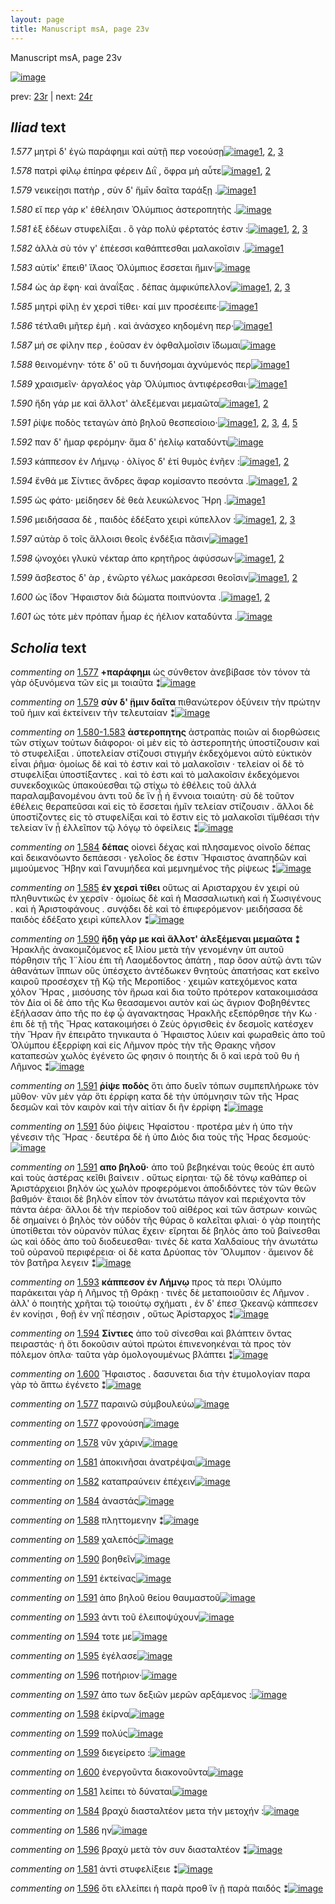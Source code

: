 ```yaml
---
layout: page
title: Manuscript msA, page 23v
---
```


Manuscript msA, page 23v

[![image](http://www.homermultitext.org/iipsrv?OBJ=IIP,1.0&FIF=/project/homer/pyramidal/deepzoom/hmt/vaimg/2017a/VA023VN_0525.tif&WID=100&CVT=JPEG)](http://www.homermultitext.org/ict2/?urn=urn:cite2:hmt:vaimg.2017a:VA023VN_0525)

prev:  [23r](../23r) | next:  [24r](../24r)

## *Iliad* text

*1.577* <a id="1.577"/> μητρὶ δ' ἐγὼ παράφημι καὶ αὐτῇ περ νοεούσῃ[![image](http://www.homermultitext.org/iipsrv?OBJ=IIP,1.0&FIF=/project/homer/pyramidal/deepzoom/hmt/vaimg/2017a/VA023VN_0525.tif&RGN=0.488,0.2126,0.352,0.0308&WID=1000&CVT=JPEG)](http://www.homermultitext.org/ict2/?urn=urn:cite2:hmt:vaimg.2017a:VA023VN_0525@0.488,0.2126,0.352,0.0308)[1](#msA_1.1437), [2](#msAil_1.1458), [3](#msAil_1.1457)

*1.578* <a id="1.578"/> πατρὶ φίλῳ ἐπίηρα φέρειν Διῒ , ὄφρα μὴ αὖτε[![image](http://www.homermultitext.org/iipsrv?OBJ=IIP,1.0&FIF=/project/homer/pyramidal/deepzoom/hmt/vaimg/2017a/VA023VN_0525.tif&RGN=0.489,0.2329,0.352,0.0308&WID=1000&CVT=JPEG)](http://www.homermultitext.org/ict2/?urn=urn:cite2:hmt:vaimg.2017a:VA023VN_0525@0.489,0.2329,0.352,0.0308)[1](#msAim_1.1450), [2](#msAil_1.1459)

*1.579* <a id="1.579"/> νεικείῃσι πατὴρ , σὺν δ' ἥμῑν δαῖτα ταράξῃ .[![image](http://www.homermultitext.org/iipsrv?OBJ=IIP,1.0&FIF=/project/homer/pyramidal/deepzoom/hmt/vaimg/2017a/VA023VN_0525.tif&RGN=0.491,0.2509,0.357,0.0308&WID=1000&CVT=JPEG)](http://www.homermultitext.org/ict2/?urn=urn:cite2:hmt:vaimg.2017a:VA023VN_0525@0.491,0.2509,0.357,0.0308)[1](#msA_1.1438)

*1.580* <a id="1.580"/> εἴ περ γάρ κ' ἐθέλησιν 					 Ὀλύμπιος ἀστεροπητὴς .[![image](http://www.homermultitext.org/iipsrv?OBJ=IIP,1.0&FIF=/project/homer/pyramidal/deepzoom/hmt/vaimg/2017a/VA023VN_0525.tif&RGN=0.493,0.2705,0.363,0.0308&WID=1000&CVT=JPEG)](http://www.homermultitext.org/ict2/?urn=urn:cite2:hmt:vaimg.2017a:VA023VN_0525@0.493,0.2705,0.363,0.0308)

*1.581* <a id="1.581"/> ἐξ ἐδέων στυφελίξαι . ὃ γὰρ πολὺ φέρτατός ἐστιν :[![image](http://www.homermultitext.org/iipsrv?OBJ=IIP,1.0&FIF=/project/homer/pyramidal/deepzoom/hmt/vaimg/2017a/VA023VN_0525.tif&RGN=0.491,0.2908,0.371,0.0308&WID=1000&CVT=JPEG)](http://www.homermultitext.org/ict2/?urn=urn:cite2:hmt:vaimg.2017a:VA023VN_0525@0.491,0.2908,0.371,0.0308)[1](#msAil_1.1460), [2](#msAim_1.1451), [3](#msAint_1.1455)

*1.582* <a id="1.582"/> ἀλλὰ σὺ τόν γ' ἐπέεσσι καθάπτεσθαι μαλακοῖσιν .[![image](http://www.homermultitext.org/iipsrv?OBJ=IIP,1.0&FIF=/project/homer/pyramidal/deepzoom/hmt/vaimg/2017a/VA023VN_0525.tif&RGN=0.49,0.3088,0.371,0.0308&WID=1000&CVT=JPEG)](http://www.homermultitext.org/ict2/?urn=urn:cite2:hmt:vaimg.2017a:VA023VN_0525@0.49,0.3088,0.371,0.0308)[1](#msAil_1.1461)

*1.583* <a id="1.583"/> αὐτίκ' ἔπειθ' ἵ̈λαος Ὀλύμπιος ἔσσεται ἥμιν·[![image](http://www.homermultitext.org/iipsrv?OBJ=IIP,1.0&FIF=/project/homer/pyramidal/deepzoom/hmt/vaimg/2017a/VA023VN_0525.tif&RGN=0.49,0.3268,0.344,0.0316&WID=1000&CVT=JPEG)](http://www.homermultitext.org/ict2/?urn=urn:cite2:hmt:vaimg.2017a:VA023VN_0525@0.49,0.3268,0.344,0.0316)

*1.584* <a id="1.584"/> ὡς ἀρ ἔφη· καὶ ἀναΐξας . δέπας ἀμφικύπελλον[![image](http://www.homermultitext.org/iipsrv?OBJ=IIP,1.0&FIF=/project/homer/pyramidal/deepzoom/hmt/vaimg/2017a/VA023VN_0525.tif&RGN=0.495,0.3464,0.368,0.0316&WID=1000&CVT=JPEG)](http://www.homermultitext.org/ict2/?urn=urn:cite2:hmt:vaimg.2017a:VA023VN_0525@0.495,0.3464,0.368,0.0316)[1](#msAim_1.1452), [2](#msA_1.1440), [3](#msAil_1.1462)

*1.585* <a id="1.585"/> μητρὶ φίλῃ ἐν χερσὶ τίθει· καί μιν προσέειπε·[![image](http://www.homermultitext.org/iipsrv?OBJ=IIP,1.0&FIF=/project/homer/pyramidal/deepzoom/hmt/vaimg/2017a/VA023VN_0525.tif&RGN=0.495,0.3651,0.368,0.0316&WID=1000&CVT=JPEG)](http://www.homermultitext.org/ict2/?urn=urn:cite2:hmt:vaimg.2017a:VA023VN_0525@0.495,0.3651,0.368,0.0316)[1](#msA_1.1441)

*1.586* <a id="1.586"/> τέτλαθι μῆτερ ἐμὴ . καὶ ἀνάσχεο κηδομένη περ·[![image](http://www.homermultitext.org/iipsrv?OBJ=IIP,1.0&FIF=/project/homer/pyramidal/deepzoom/hmt/vaimg/2017a/VA023VN_0525.tif&RGN=0.496,0.3832,0.368,0.0316&WID=1000&CVT=JPEG)](http://www.homermultitext.org/ict2/?urn=urn:cite2:hmt:vaimg.2017a:VA023VN_0525@0.496,0.3832,0.368,0.0316)[1](#msAim_1.1453)

*1.587* <a id="1.587"/> μή σε φίλην περ , ἐοῦσαν ἐν ὀφθαλμοῖσιν ἴ̈δωμαι[![image](http://www.homermultitext.org/iipsrv?OBJ=IIP,1.0&FIF=/project/homer/pyramidal/deepzoom/hmt/vaimg/2017a/VA023VN_0525.tif&RGN=0.497,0.4005,0.377,0.0316&WID=1000&CVT=JPEG)](http://www.homermultitext.org/ict2/?urn=urn:cite2:hmt:vaimg.2017a:VA023VN_0525@0.497,0.4005,0.377,0.0316)

*1.588* <a id="1.588"/> θεινομένην· τότε δ' οὔ τι δυνήσομαι ἀχνύμενός περ[![image](http://www.homermultitext.org/iipsrv?OBJ=IIP,1.0&FIF=/project/homer/pyramidal/deepzoom/hmt/vaimg/2017a/VA023VN_0525.tif&RGN=0.494,0.42,0.369,0.0316&WID=1000&CVT=JPEG)](http://www.homermultitext.org/ict2/?urn=urn:cite2:hmt:vaimg.2017a:VA023VN_0525@0.494,0.42,0.369,0.0316)[1](#msAil_1.1463)

*1.589* <a id="1.589"/> χραισμεῖν· ἀργαλέος γὰρ Ὀλύμπιος ἀντιφέρεσθαι·[![image](http://www.homermultitext.org/iipsrv?OBJ=IIP,1.0&FIF=/project/homer/pyramidal/deepzoom/hmt/vaimg/2017a/VA023VN_0525.tif&RGN=0.483,0.441,0.386,0.0316&WID=1000&CVT=JPEG)](http://www.homermultitext.org/ict2/?urn=urn:cite2:hmt:vaimg.2017a:VA023VN_0525@0.483,0.441,0.386,0.0316)[1](#msAil_1.1464)

*1.590* <a id="1.590"/> ἤδη γάρ με καὶ ἄλλοτ' ἀλεξέμεναι μεμαῶτα[![image](http://www.homermultitext.org/iipsrv?OBJ=IIP,1.0&FIF=/project/homer/pyramidal/deepzoom/hmt/vaimg/2017a/VA023VN_0525.tif&RGN=0.498,0.4583,0.368,0.0316&WID=1000&CVT=JPEG)](http://www.homermultitext.org/ict2/?urn=urn:cite2:hmt:vaimg.2017a:VA023VN_0525@0.498,0.4583,0.368,0.0316)[1](#msA_1.1442), [2](#msAil_1.1465)

*1.591* <a id="1.591"/> ῥίψε ποδὸς τεταγὼν ἀπὸ βηλοῦ θεσπεσίοιο·[![image](http://www.homermultitext.org/iipsrv?OBJ=IIP,1.0&FIF=/project/homer/pyramidal/deepzoom/hmt/vaimg/2017a/VA023VN_0525.tif&RGN=0.497,0.4786,0.327,0.0316&WID=1000&CVT=JPEG)](http://www.homermultitext.org/ict2/?urn=urn:cite2:hmt:vaimg.2017a:VA023VN_0525@0.497,0.4786,0.327,0.0316)[1](#msAil_1.1467), [2](#msA_1.1445), [3](#msA_1.1444), [4](#msA_1.1443), [5](#msAil_1.1466)

*1.592* <a id="1.592"/> παν δ' ῆμαρ φερόμην· ἅμα δ' ἠελίῳ καταδύντι[![image](http://www.homermultitext.org/iipsrv?OBJ=IIP,1.0&FIF=/project/homer/pyramidal/deepzoom/hmt/vaimg/2017a/VA023VN_0525.tif&RGN=0.503,0.4929,0.361,0.0316&WID=1000&CVT=JPEG)](http://www.homermultitext.org/ict2/?urn=urn:cite2:hmt:vaimg.2017a:VA023VN_0525@0.503,0.4929,0.361,0.0316)

*1.593* <a id="1.593"/> κάππεσον ἐν Λήμνῳ · 					ὀλίγος δ' ἐτί θυμὸς ἐνῆεν :[![image](http://www.homermultitext.org/iipsrv?OBJ=IIP,1.0&FIF=/project/homer/pyramidal/deepzoom/hmt/vaimg/2017a/VA023VN_0525.tif&RGN=0.5,0.5131,0.361,0.0316&WID=1000&CVT=JPEG)](http://www.homermultitext.org/ict2/?urn=urn:cite2:hmt:vaimg.2017a:VA023VN_0525@0.5,0.5131,0.361,0.0316)[1](#msA_1.1446), [2](#msAil_1.1468)

*1.594* <a id="1.594"/> ἔνθά με Σίντιες 					ἄνδρες ἄφαρ κομίσαντο πεσόντα .[![image](http://www.homermultitext.org/iipsrv?OBJ=IIP,1.0&FIF=/project/homer/pyramidal/deepzoom/hmt/vaimg/2017a/VA023VN_0525.tif&RGN=0.502,0.5274,0.383,0.0353&WID=1000&CVT=JPEG)](http://www.homermultitext.org/ict2/?urn=urn:cite2:hmt:vaimg.2017a:VA023VN_0525@0.502,0.5274,0.383,0.0353)[1](#msAil_1.1469), [2](#msA_1.1447)

*1.595* <a id="1.595"/> ὡς φάτο· μείδησεν δὲ θεὰ λευκώλενος Ἥρη .[![image](http://www.homermultitext.org/iipsrv?OBJ=IIP,1.0&FIF=/project/homer/pyramidal/deepzoom/hmt/vaimg/2017a/VA023VN_0525.tif&RGN=0.495,0.5507,0.363,0.0346&WID=1000&CVT=JPEG)](http://www.homermultitext.org/ict2/?urn=urn:cite2:hmt:vaimg.2017a:VA023VN_0525@0.495,0.5507,0.363,0.0346)[1](#msAil_1.1470)

*1.596* <a id="1.596"/> μειδήσασα δὲ , παιδὸς ἐδέξατο χειρὶ κύπελλον :[![image](http://www.homermultitext.org/iipsrv?OBJ=IIP,1.0&FIF=/project/homer/pyramidal/deepzoom/hmt/vaimg/2017a/VA023VN_0525.tif&RGN=0.503,0.5687,0.371,0.0346&WID=1000&CVT=JPEG)](http://www.homermultitext.org/ict2/?urn=urn:cite2:hmt:vaimg.2017a:VA023VN_0525@0.503,0.5687,0.371,0.0346)[1](#msAint_1.1456), [2](#msAim_1.1454), [3](#msAil_1.1471)

*1.597* <a id="1.597"/> αὐτὰρ ὃ τοῖς ἄλλοισι θεοῖς ἐνδέξια πᾶσιν[![image](http://www.homermultitext.org/iipsrv?OBJ=IIP,1.0&FIF=/project/homer/pyramidal/deepzoom/hmt/vaimg/2017a/VA023VN_0525.tif&RGN=0.503,0.5898,0.323,0.0278&WID=1000&CVT=JPEG)](http://www.homermultitext.org/ict2/?urn=urn:cite2:hmt:vaimg.2017a:VA023VN_0525@0.503,0.5898,0.323,0.0278)[1](#msAil_1.1472)

*1.598* <a id="1.598"/> ᾠνοχόει γλυκὺ νέκταρ ἀπο κρητῆρος ἀφύσσων·[![image](http://www.homermultitext.org/iipsrv?OBJ=IIP,1.0&FIF=/project/homer/pyramidal/deepzoom/hmt/vaimg/2017a/VA023VN_0525.tif&RGN=0.502,0.6078,0.371,0.0316&WID=1000&CVT=JPEG)](http://www.homermultitext.org/ict2/?urn=urn:cite2:hmt:vaimg.2017a:VA023VN_0525@0.502,0.6078,0.371,0.0316)[1](#msAil_1.1473), [2](#msA_1.1448)

*1.599* <a id="1.599"/> ἄσβεστος δ' ὰρ , ἐνῶρτο γέλως μακάρεσσι θεοῖσιν[![image](http://www.homermultitext.org/iipsrv?OBJ=IIP,1.0&FIF=/project/homer/pyramidal/deepzoom/hmt/vaimg/2017a/VA023VN_0525.tif&RGN=0.5,0.6266,0.371,0.0316&WID=1000&CVT=JPEG)](http://www.homermultitext.org/ict2/?urn=urn:cite2:hmt:vaimg.2017a:VA023VN_0525@0.5,0.6266,0.371,0.0316)[1](#msAil_1.1475), [2](#msAil_1.1474)

*1.600* <a id="1.600"/> ὡς ἴ̈δον Ἥφαιστον διὰ 					δώματα ποιπνύοντα .[![image](http://www.homermultitext.org/iipsrv?OBJ=IIP,1.0&FIF=/project/homer/pyramidal/deepzoom/hmt/vaimg/2017a/VA023VN_0525.tif&RGN=0.497,0.6461,0.363,0.0316&WID=1000&CVT=JPEG)](http://www.homermultitext.org/ict2/?urn=urn:cite2:hmt:vaimg.2017a:VA023VN_0525@0.497,0.6461,0.363,0.0316)[1](#msA_1.1449), [2](#msAil_1.1476)

*1.601* <a id="1.601"/> ὡς τότε μὲν πρόπαν ἦμαρ ἐς ἠέλιον καταδύντα .[![image](http://www.homermultitext.org/iipsrv?OBJ=IIP,1.0&FIF=/project/homer/pyramidal/deepzoom/hmt/vaimg/2017a/VA023VN_0525.tif&RGN=0.499,0.6604,0.384,0.0361&WID=1000&CVT=JPEG)](http://www.homermultitext.org/ict2/?urn=urn:cite2:hmt:vaimg.2017a:VA023VN_0525@0.499,0.6604,0.384,0.0361)

## *Scholia* text

*commenting on* [1.577](#1.577)  <a id="msA_1.1437"/> **+παράφημι** ὡς σύνθετον ἀνεβίβασε τὸν τόνον τὰ γὰρ ὀξυνόμενα τῶν εἰς μι τοιαῦτα ⁑[![image](http://www.homermultitext.org/iipsrv?OBJ=IIP,1.0&FIF=/project/homer/pyramidal/deepzoom/hmt/vaimg/2017a/VA023VN_0525.tif&RGN=0.20781135,0.11313970,0.32019160,0.01687414&WID=1000&CVT=JPEG)](http://www.homermultitext.org/ict2/?urn=urn:cite2:hmt:vaimg.2017a:VA023VN_0525@0.20781135,0.11313970,0.32019160,0.01687414)

*commenting on* [1.579](#1.579)  <a id="msA_1.1438"/> **σὺν δ' ᾕμιν δαῖτα** πιθανώτερον ὀξύνειν τὴν πρώτην τοῦ ἡμιν καὶ ἐκτείνειν τὴν τελευταίαν ⁑[![image](http://www.homermultitext.org/iipsrv?OBJ=IIP,1.0&FIF=/project/homer/pyramidal/deepzoom/hmt/vaimg/2017a/VA023VN_0525.tif&RGN=0.22439204,0.10926694,0.61274871,0.03070539&WID=1000&CVT=JPEG)](http://www.homermultitext.org/ict2/?urn=urn:cite2:hmt:vaimg.2017a:VA023VN_0525@0.22439204,0.10926694,0.61274871,0.03070539)

*commenting on* [1.580-1.583](#1.580-1.583)  <a id="msA_1.1439"/> **ἀστεροπητης** ἀστραπὰς ποιῶν αἱ διορθώσεις τῶν στίχων τούτων διάφοροι· οἱ μὲν εἰς τὸ ἀστεροπητὴς ὑποστίζουσιν καὶ τὸ στυφελίξαι . ὑποτελείαν στίζουσι στιγμήν ἐκδεχόμενοι αὐτὸ εὐκτικὸν εἶναι ῥῆμα· ὁμοίως δὲ καὶ τὸ ἐστιν καὶ τὸ μαλακοῖσιν · τελείαν οἱ δὲ τὸ στυφελίξαι ὑποστίξαντες . καὶ τὸ ἐστι καὶ τὸ μαλακοῖσιν ἐκδεχόμενοι συνεκδοχικῶς ὑπακούεσθαι τῷ στίχω τὸ ἐθέλεις τοῦ ἀλλά παραλαμβανομένου ἀντι τοῦ δε ἵν ᾖ ἡ ἔννοια τοιαύτη· σὺ δὲ τοῦτον ἐθέλεις θεραπεῦσαι καὶ εἰς τὸ ἔσσεται ἡμῖν τελείαν στίζουσιν . ἄλλοι δὲ ὑποστίζοντες εἰς τὸ στυφελίξαι καὶ τὸ ἔστιν εἰς τὸ μαλακοῖσι τϊμθέασι τὴν τελείαν ἵν ᾖ ἐλλεῖπον τῷ λόγῳ τὸ ὀφείλεις ⁑[![image](http://www.homermultitext.org/iipsrv?OBJ=IIP,1.0&FIF=/project/homer/pyramidal/deepzoom/hmt/vaimg/2017a/VA023VN_0525.tif&RGN=0.21849668,0.12199170,0.62011791,0.06583679&WID=1000&CVT=JPEG)](http://www.homermultitext.org/ict2/?urn=urn:cite2:hmt:vaimg.2017a:VA023VN_0525@0.21849668,0.12199170,0.62011791,0.06583679)

*commenting on* [1.584](#1.584)  <a id="msA_1.1440"/> **δέπας** οἰονεὶ δέχας καὶ πλησαμενος οἱνοῖο δέπας καὶ δεικανόωντο δεπάεσσι · γελοῖος δε ἐστιν Ἥφαιστος ἀναπηδῶν καὶ μιμούμενος Ἥβην καὶ Γανυμήδεα καὶ μεμνημένος τῆς ρίψεως ⁑[![image](http://www.homermultitext.org/iipsrv?OBJ=IIP,1.0&FIF=/project/homer/pyramidal/deepzoom/hmt/vaimg/2017a/VA023VN_0525.tif&RGN=0.21849668,0.16486860,0.62859248,0.03042877&WID=1000&CVT=JPEG)](http://www.homermultitext.org/ict2/?urn=urn:cite2:hmt:vaimg.2017a:VA023VN_0525@0.21849668,0.16486860,0.62859248,0.03042877)

*commenting on* [1.585](#1.585)  <a id="msA_1.1441"/> **ἐν χερσὶ τίθει** οὕτως αἱ Αρισταρχου ἐν χειρί οὐ πληθυντικῶς ἐν χερσίν · ὁμοίως δὲ καὶ ἡ Μασσαλιωτικὴ καὶ ἡ Σωσιγένους . καὶ ἡ Ἀριστοφάνους . συνᾴδει δὲ καὶ τὸ ἐπιφερόμενον· μειδήσασα δὲ παιδὸς ἐδέξατο χειρὶ κύπελλον ⁑[![image](http://www.homermultitext.org/iipsrv?OBJ=IIP,1.0&FIF=/project/homer/pyramidal/deepzoom/hmt/vaimg/2017a/VA023VN_0525.tif&RGN=0.20817981,0.19170124,0.22365512,0.06417704&WID=1000&CVT=JPEG)](http://www.homermultitext.org/ict2/?urn=urn:cite2:hmt:vaimg.2017a:VA023VN_0525@0.20817981,0.19170124,0.22365512,0.06417704)

*commenting on* [1.590](#1.590)  <a id="msA_1.1442"/> **ἤδῃ γάρ με καὶ ἄλλοτ' ἀλεξέμεναι μεμαῶτα ⁑** Ἡρακλῆς ἀνακομιζόμενος εξ Ιλίου μετὰ τὴν γενομένην ὑπ αυτοῦ πόρθησιν τῆς Ἰ¨λίου ἐπι τῆ Λαομέδοντος ἀπάτη , παρ ὅσον αὐτῷ ἀντι τῶν ἀθανάτων ἵππων οὓς ὑπέσχετο ἀντέδωκεν θνητοὺς ἀπατήσας κατ εκεῖνο καιροῦ προσέσχεν τῇ Κῷ τῆς Μεροπίδος · χειμῶν κατεχόμενος κατα χόλον Ἥρας , μισόυσης τὸν ἥρωα καὶ δια τοῦτο πρότερον κατακοιμισάσα τὸν Δία οἱ δὲ ἀπο τῆς Κω θεασαμενοι αυτὸν καὶ ὡς ἄγριον Φοβηθέντες ἐξήλασαν ἀπο τῆς πο ἐφ ᾧ ἀγανακτησας Ἡρακλῆς εξεπόρθησε τὴν Κω · ἐπι δὲ τῇ τῆς Ἥρας κατακοιμήσει ὁ Ζεὺς ὁργισθεὶς ἐν δεσμοῖς κατέσχεν τὴν Ἥραν ἣν ἐπειρᾶτο τηνικαυτα ὁ Ἥφαιστος λύειν καὶ φωραθεὶς ἀπο τοῦ Ὀλύμπου ἐξερρίφη καὶ εἰς Λῆμνον πρὸς τὴν τῆς Θρακης νῆσον καταπεσὼν χωλὸς ἐγένετο ὥς φησιν ὁ ποιητὴς δι ὃ καὶ ιερὰ τοῦ θυ ἡ Λῆμνος ⁑[![image](http://www.homermultitext.org/iipsrv?OBJ=IIP,1.0&FIF=/project/homer/pyramidal/deepzoom/hmt/vaimg/2017a/VA023VN_0525.tif&RGN=0.20817981,0.24647303,0.22807664,0.20802213&WID=1000&CVT=JPEG)](http://www.homermultitext.org/ict2/?urn=urn:cite2:hmt:vaimg.2017a:VA023VN_0525@0.20817981,0.24647303,0.22807664,0.20802213)

*commenting on* [1.591](#1.591)  <a id="msA_1.1443"/> **ῥίψε ποδὸς** ὅτι ἀπο δυεῖν τόπων συμπεπλήρωκε τὸν μῦθον· νῦν μὲν γάρ ὅτι ἐρρίφη κατα δὲ τὴν ὑπόμνησιν τῶν τῆς Ήρας δεσμῶν καὶ τὸν καιρὸν καὶ τὴν αἰτίαν δι ἢν ἐρρίφη ⁑[![image](http://www.homermultitext.org/iipsrv?OBJ=IIP,1.0&FIF=/project/homer/pyramidal/deepzoom/hmt/vaimg/2017a/VA023VN_0525.tif&RGN=0.20817981,0.45089903,0.23286662,0.05006916&WID=1000&CVT=JPEG)](http://www.homermultitext.org/ict2/?urn=urn:cite2:hmt:vaimg.2017a:VA023VN_0525@0.20817981,0.45089903,0.23286662,0.05006916)

*commenting on* [1.591](#1.591)  <a id="msA_1.1444.comment"/> δύο ῥίψεις Ἡφαίστου · προτέρα μὲν ἡ ὑπο τὴν γένεσιν τῆς Ἥρας · δευτέρα δὲ ἡ ὑπο Διὸς δια τοὺς τῆς Ήρας δεσμούς·[![image](http://www.homermultitext.org/iipsrv?OBJ=IIP,1.0&FIF=/project/homer/pyramidal/deepzoom/hmt/vaimg/2017a/VA023VN_0525.tif&RGN=0.20817981,0.49488243,0.23286662,0.04094053&WID=1000&CVT=JPEG)](http://www.homermultitext.org/ict2/?urn=urn:cite2:hmt:vaimg.2017a:VA023VN_0525@0.20817981,0.49488243,0.23286662,0.04094053)

*commenting on* [1.591](#1.591)  <a id="msA_1.1445"/> **απο βηλοῦ·** ἀπo τοῦ βεβηκέναι τοὺς θεοὺς ἐπ αυτὸ καὶ τοὺς ἀστέρας κεῖθι βαίνειν . οὔτως είρηται· τῷ δὲ τόνῳ καθάπερ οἱ Ἀριστάρχειοι βηλόν ὡς χωλὸν προφερόμενοι ἀποδιδόντες τὸν τῶν θεῶν βαθμόν· ἕταιοι δὲ βηλὸν εἶπον τὸν ἀνωτάτω πάγον καὶ περιέχοντα τὸν πάντα ἀέρα· ἄλλοι δὲ τὴν περίοδον τοῦ αἰθέρος καὶ τῶν ἄστρων· κοινῶς δὲ σημαίνει ὁ βηλὸς τὸν οὐδὸν τῆς θύρας ὃ καλεῖται φλιαὶ· ὁ γὰρ ποιητὴς ὑποτίθεται τὸν οὐρανὸν πύλας ἔχειν· εἴρηται δὲ βηλὸς ἀπο τοῦ βαίνεσθαι ὡς καὶ ὀδὸς ἀπο τοῦ διοδευεσθαι· τινὲς δὲ κατα Χαλδαίους τὴν ἀνωτάτω τοῦ οὐρανοῦ περιφέρεια· οἱ δὲ κατα Δρύοπας τὸν Ὄλυμπον · ἄμεινον δὲ τὸν βατῆρα λεγειν ⁑[![image](http://www.homermultitext.org/iipsrv?OBJ=IIP,1.0&FIF=/project/homer/pyramidal/deepzoom/hmt/vaimg/2017a/VA023VN_0525.tif&RGN=0.20817981,0.52033195,0.23618276,0.17538036&WID=1000&CVT=JPEG)](http://www.homermultitext.org/ict2/?urn=urn:cite2:hmt:vaimg.2017a:VA023VN_0525@0.20817981,0.52033195,0.23618276,0.17538036)

*commenting on* [1.593](#1.593)  <a id="msA_1.1446"/> **κάππεσον ἐν Λήμνῳ** προς τὰ περι Ὀλύμπο παράκειται γὰρ ἡ Λῆμνος τῇ Θράκῃ · τινὲς δὲ μεταποιοῦσιν ἐς Λῆμνον . ἀλλ' ὁ ποιητὴς χρῆται τῷ τοιούτῳ σχήματι , ἐν δ' έπεσ ᾨκεανῷ κάππεσεν ἐν κονίῃσι , θοῇ ἐν νηῒ πέσῃσιν , οὕτως Ἀρίσταρχος ⁑[![image](http://www.homermultitext.org/iipsrv?OBJ=IIP,1.0&FIF=/project/homer/pyramidal/deepzoom/hmt/vaimg/2017a/VA023VN_0525.tif&RGN=0.21812822,0.68907331,0.62969786,0.04149378&WID=1000&CVT=JPEG)](http://www.homermultitext.org/ict2/?urn=urn:cite2:hmt:vaimg.2017a:VA023VN_0525@0.21812822,0.68907331,0.62969786,0.04149378)

*commenting on* [1.594](#1.594)  <a id="msA_1.1447"/> **Σίντιες** ἀπο τοῦ σίνεσθαι καὶ βλάπτειν ὄντας πειραστάς· ἠ ὅτι δοκοῦσιν αὐτοὶ πρώτοι ἐπινενοηκέναι τὰ προς τὸν πόλεμον όπλα· ταῦτα γὰρ ὁμολογουμένως βλάπτει ⁑[![image](http://www.homermultitext.org/iipsrv?OBJ=IIP,1.0&FIF=/project/homer/pyramidal/deepzoom/hmt/vaimg/2017a/VA023VN_0525.tif&RGN=0.23655122,0.70816044,0.61127487,0.03513140&WID=1000&CVT=JPEG)](http://www.homermultitext.org/ict2/?urn=urn:cite2:hmt:vaimg.2017a:VA023VN_0525@0.23655122,0.70816044,0.61127487,0.03513140)

*commenting on* [1.600](#1.600)  <a id="msA_1.1449.comment"/> Ἥφαιστος . δασυνεται δια τὴν ἐτυμολογίαν παρα γὰρ τὸ ἅπτω ἐγένετο ⁑[![image](http://www.homermultitext.org/iipsrv?OBJ=IIP,1.0&FIF=/project/homer/pyramidal/deepzoom/hmt/vaimg/2017a/VA023VN_0525.tif&RGN=0.42704495,0.75159059,0.34082535,0.02240664&WID=1000&CVT=JPEG)](http://www.homermultitext.org/ict2/?urn=urn:cite2:hmt:vaimg.2017a:VA023VN_0525@0.42704495,0.75159059,0.34082535,0.02240664)

*commenting on* [1.577](#1.577)  <a id="msAil_1.1457.comment"/> παραινῶ σύμβουλεύω[![image](http://www.homermultitext.org/iipsrv?OBJ=IIP,1.0&FIF=/project/homer/pyramidal/deepzoom/hmt/vaimg/2017a/VA023VN_0525.tif&RGN=0.59285188,0.20470263,0.08327192,0.01521438&WID=1000&CVT=JPEG)](http://www.homermultitext.org/ict2/?urn=urn:cite2:hmt:vaimg.2017a:VA023VN_0525@0.59285188,0.20470263,0.08327192,0.01521438)

*commenting on* [1.577](#1.577)  <a id="msAil_1.1458.comment"/> φρονούση[![image](http://www.homermultitext.org/iipsrv?OBJ=IIP,1.0&FIF=/project/homer/pyramidal/deepzoom/hmt/vaimg/2017a/VA023VN_0525.tif&RGN=0.76529108,0.20912863,0.03721444,0.01272476&WID=1000&CVT=JPEG)](http://www.homermultitext.org/ict2/?urn=urn:cite2:hmt:vaimg.2017a:VA023VN_0525@0.76529108,0.20912863,0.03721444,0.01272476)

*commenting on* [1.578](#1.578)  <a id="msAil_1.1459.comment"/> νῦν χάριν[![image](http://www.homermultitext.org/iipsrv?OBJ=IIP,1.0&FIF=/project/homer/pyramidal/deepzoom/hmt/vaimg/2017a/VA023VN_0525.tif&RGN=0.61164333,0.23098202,0.04347826,0.01300138&WID=1000&CVT=JPEG)](http://www.homermultitext.org/ict2/?urn=urn:cite2:hmt:vaimg.2017a:VA023VN_0525@0.61164333,0.23098202,0.04347826,0.01300138)

*commenting on* [1.581](#1.581)  <a id="msAil_1.1460.comment"/> ἀποκινῆσαι ἀνατρέψαι[![image](http://www.homermultitext.org/iipsrv?OBJ=IIP,1.0&FIF=/project/homer/pyramidal/deepzoom/hmt/vaimg/2017a/VA023VN_0525.tif&RGN=0.57995578,0.28962656,0.07885041,0.01189488&WID=1000&CVT=JPEG)](http://www.homermultitext.org/ict2/?urn=urn:cite2:hmt:vaimg.2017a:VA023VN_0525@0.57995578,0.28962656,0.07885041,0.01189488)

*commenting on* [1.582](#1.582)  <a id="msAil_1.1461.comment"/> καταπραύνειν ἐπέχειν[![image](http://www.homermultitext.org/iipsrv?OBJ=IIP,1.0&FIF=/project/homer/pyramidal/deepzoom/hmt/vaimg/2017a/VA023VN_0525.tif&RGN=0.67096536,0.30871369,0.06927045,0.01217151&WID=1000&CVT=JPEG)](http://www.homermultitext.org/ict2/?urn=urn:cite2:hmt:vaimg.2017a:VA023VN_0525@0.67096536,0.30871369,0.06927045,0.01217151)

*commenting on* [1.584](#1.584)  <a id="msAil_1.1462.comment"/> ἀναστάς[![image](http://www.homermultitext.org/iipsrv?OBJ=IIP,1.0&FIF=/project/homer/pyramidal/deepzoom/hmt/vaimg/2017a/VA023VN_0525.tif&RGN=0.64148858,0.34688797,0.03500368,0.01023513&WID=1000&CVT=JPEG)](http://www.homermultitext.org/ict2/?urn=urn:cite2:hmt:vaimg.2017a:VA023VN_0525@0.64148858,0.34688797,0.03500368,0.01023513)

*commenting on* [1.588](#1.588)  <a id="msAil_1.1463.comment"/> πληττομενην ⁑[![image](http://www.homermultitext.org/iipsrv?OBJ=IIP,1.0&FIF=/project/homer/pyramidal/deepzoom/hmt/vaimg/2017a/VA023VN_0525.tif&RGN=0.51215917,0.42434302,0.03979366,0.01023513&WID=1000&CVT=JPEG)](http://www.homermultitext.org/ict2/?urn=urn:cite2:hmt:vaimg.2017a:VA023VN_0525@0.51215917,0.42434302,0.03979366,0.01023513)

*commenting on* [1.589](#1.589)  <a id="msAil_1.1464.comment"/> χαλεπός[![image](http://www.homermultitext.org/iipsrv?OBJ=IIP,1.0&FIF=/project/homer/pyramidal/deepzoom/hmt/vaimg/2017a/VA023VN_0525.tif&RGN=0.61974945,0.44038728,0.03500368,0.01051176&WID=1000&CVT=JPEG)](http://www.homermultitext.org/ict2/?urn=urn:cite2:hmt:vaimg.2017a:VA023VN_0525@0.61974945,0.44038728,0.03500368,0.01051176)

*commenting on* [1.590](#1.590)  <a id="msAil_1.1465.comment"/> βοηθεῖν[![image](http://www.homermultitext.org/iipsrv?OBJ=IIP,1.0&FIF=/project/homer/pyramidal/deepzoom/hmt/vaimg/2017a/VA023VN_0525.tif&RGN=0.72733972,0.45615491,0.03574060,0.01217151&WID=1000&CVT=JPEG)](http://www.homermultitext.org/ict2/?urn=urn:cite2:hmt:vaimg.2017a:VA023VN_0525@0.72733972,0.45615491,0.03574060,0.01217151)

*commenting on* [1.591](#1.591)  <a id="msAil_1.1466.comment"/> ἐκτείνας[![image](http://www.homermultitext.org/iipsrv?OBJ=IIP,1.0&FIF=/project/homer/pyramidal/deepzoom/hmt/vaimg/2017a/VA023VN_0525.tif&RGN=0.60169492,0.47883817,0.03831982,0.00885201&WID=1000&CVT=JPEG)](http://www.homermultitext.org/ict2/?urn=urn:cite2:hmt:vaimg.2017a:VA023VN_0525@0.60169492,0.47883817,0.03831982,0.00885201)

*commenting on* [1.591](#1.591)  <a id="msAil_1.1467.comment"/> ἀπο βηλοῦ θείου θαυμαστοῦ[![image](http://www.homermultitext.org/iipsrv?OBJ=IIP,1.0&FIF=/project/homer/pyramidal/deepzoom/hmt/vaimg/2017a/VA023VN_0525.tif&RGN=0.68422992,0.47551867,0.14406780,0.01327801&WID=1000&CVT=JPEG)](http://www.homermultitext.org/ict2/?urn=urn:cite2:hmt:vaimg.2017a:VA023VN_0525@0.68422992,0.47551867,0.14406780,0.01327801)

*commenting on* [1.593](#1.593)  <a id="msAil_1.1468.comment"/> ἀντι τοῦ ἐλειποψύχουν[![image](http://www.homermultitext.org/iipsrv?OBJ=IIP,1.0&FIF=/project/homer/pyramidal/deepzoom/hmt/vaimg/2017a/VA023VN_0525.tif&RGN=0.75718497,0.51147994,0.08032424,0.01217151&WID=1000&CVT=JPEG)](http://www.homermultitext.org/ict2/?urn=urn:cite2:hmt:vaimg.2017a:VA023VN_0525@0.75718497,0.51147994,0.08032424,0.01217151)

*commenting on* [1.594](#1.594)  <a id="msAil_1.1469.comment"/> τοτε με[![image](http://www.homermultitext.org/iipsrv?OBJ=IIP,1.0&FIF=/project/homer/pyramidal/deepzoom/hmt/vaimg/2017a/VA023VN_0525.tif&RGN=0.52542373,0.53499308,0.03279293,0.00968188&WID=1000&CVT=JPEG)](http://www.homermultitext.org/ict2/?urn=urn:cite2:hmt:vaimg.2017a:VA023VN_0525@0.52542373,0.53499308,0.03279293,0.00968188)

*commenting on* [1.595](#1.595)  <a id="msAil_1.1470.comment"/> ἐγέλασε[![image](http://www.homermultitext.org/iipsrv?OBJ=IIP,1.0&FIF=/project/homer/pyramidal/deepzoom/hmt/vaimg/2017a/VA023VN_0525.tif&RGN=0.61127487,0.55352697,0.03095063,0.01023513&WID=1000&CVT=JPEG)](http://www.homermultitext.org/ict2/?urn=urn:cite2:hmt:vaimg.2017a:VA023VN_0525@0.61127487,0.55352697,0.03095063,0.01023513)

*commenting on* [1.596](#1.596)  <a id="msAil_1.1471.comment"/> ποτήριον·[![image](http://www.homermultitext.org/iipsrv?OBJ=IIP,1.0&FIF=/project/homer/pyramidal/deepzoom/hmt/vaimg/2017a/VA023VN_0525.tif&RGN=0.82056006,0.56791148,0.02321297,0.01244813&WID=1000&CVT=JPEG)](http://www.homermultitext.org/ict2/?urn=urn:cite2:hmt:vaimg.2017a:VA023VN_0525@0.82056006,0.56791148,0.02321297,0.01244813)

*commenting on* [1.597](#1.597)  <a id="msAil_1.1472.comment"/> ἀπο των δεξιῶν μερῶν αρξάμενος :[![image](http://www.homermultitext.org/iipsrv?OBJ=IIP,1.0&FIF=/project/homer/pyramidal/deepzoom/hmt/vaimg/2017a/VA023VN_0525.tif&RGN=0.72918202,0.58893499,0.11606485,0.01300138&WID=1000&CVT=JPEG)](http://www.homermultitext.org/ict2/?urn=urn:cite2:hmt:vaimg.2017a:VA023VN_0525@0.72918202,0.58893499,0.11606485,0.01300138)

*commenting on* [1.598](#1.598)  <a id="msAil_1.1473.comment"/> ἐκίρνα[![image](http://www.homermultitext.org/iipsrv?OBJ=IIP,1.0&FIF=/project/homer/pyramidal/deepzoom/hmt/vaimg/2017a/VA023VN_0525.tif&RGN=0.51584377,0.61106501,0.02652911,0.01106501&WID=1000&CVT=JPEG)](http://www.homermultitext.org/ict2/?urn=urn:cite2:hmt:vaimg.2017a:VA023VN_0525@0.51584377,0.61106501,0.02652911,0.01106501)

*commenting on* [1.599](#1.599)  <a id="msAil_1.1474.comment"/> πολύς[![image](http://www.homermultitext.org/iipsrv?OBJ=IIP,1.0&FIF=/project/homer/pyramidal/deepzoom/hmt/vaimg/2017a/VA023VN_0525.tif&RGN=0.53058217,0.63070539,0.02321297,0.01078838&WID=1000&CVT=JPEG)](http://www.homermultitext.org/ict2/?urn=urn:cite2:hmt:vaimg.2017a:VA023VN_0525@0.53058217,0.63070539,0.02321297,0.01078838)

*commenting on* [1.599](#1.599)  <a id="msAil_1.1475.comment"/> διεγείρετο :[![image](http://www.homermultitext.org/iipsrv?OBJ=IIP,1.0&FIF=/project/homer/pyramidal/deepzoom/hmt/vaimg/2017a/VA023VN_0525.tif&RGN=0.62748710,0.62683264,0.04679440,0.01327801&WID=1000&CVT=JPEG)](http://www.homermultitext.org/ict2/?urn=urn:cite2:hmt:vaimg.2017a:VA023VN_0525@0.62748710,0.62683264,0.04679440,0.01327801)

*commenting on* [1.600](#1.600)  <a id="msAil_1.1476.comment"/> ἐνεργοῦντα διακονοῦντα[![image](http://www.homermultitext.org/iipsrv?OBJ=IIP,1.0&FIF=/project/homer/pyramidal/deepzoom/hmt/vaimg/2017a/VA023VN_0525.tif&RGN=0.76050111,0.63983402,0.10980103,0.01798064&WID=1000&CVT=JPEG)](http://www.homermultitext.org/ict2/?urn=urn:cite2:hmt:vaimg.2017a:VA023VN_0525@0.76050111,0.63983402,0.10980103,0.01798064)

*commenting on* [1.581](#1.581)  <a id="msAim_1.1451.comment"/> λείπει τὸ δύναται[![image](http://www.homermultitext.org/iipsrv?OBJ=IIP,1.0&FIF=/project/homer/pyramidal/deepzoom/hmt/vaimg/2017a/VA023VN_0525.tif&RGN=0.43109801,0.29571231,0.05747973,0.01576763&WID=1000&CVT=JPEG)](http://www.homermultitext.org/ict2/?urn=urn:cite2:hmt:vaimg.2017a:VA023VN_0525@0.43109801,0.29571231,0.05747973,0.01576763)

*commenting on* [1.584](#1.584)  <a id="msAim_1.1452.comment"/> βραχὺ διασταλτέον μετα τὴν μετοχήν :[![image](http://www.homermultitext.org/iipsrv?OBJ=IIP,1.0&FIF=/project/homer/pyramidal/deepzoom/hmt/vaimg/2017a/VA023VN_0525.tif&RGN=0.43515107,0.35491010,0.06116433,0.02213001&WID=1000&CVT=JPEG)](http://www.homermultitext.org/ict2/?urn=urn:cite2:hmt:vaimg.2017a:VA023VN_0525@0.43515107,0.35491010,0.06116433,0.02213001)

*commenting on* [1.586](#1.586)  <a id="msAim_1.1453.comment"/> ην[![image](http://www.homermultitext.org/iipsrv?OBJ=IIP,1.0&FIF=/project/homer/pyramidal/deepzoom/hmt/vaimg/2017a/VA023VN_0525.tif&RGN=0.46683861,0.39391425,0.02210759,0.01991701&WID=1000&CVT=JPEG)](http://www.homermultitext.org/ict2/?urn=urn:cite2:hmt:vaimg.2017a:VA023VN_0525@0.46683861,0.39391425,0.02210759,0.01991701)

*commenting on* [1.596](#1.596)  <a id="msAim_1.1454.comment"/> βραχὺ μετὰ τὸν συν διασταλτέον ⁑[![image](http://www.homermultitext.org/iipsrv?OBJ=IIP,1.0&FIF=/project/homer/pyramidal/deepzoom/hmt/vaimg/2017a/VA023VN_0525.tif&RGN=0.44252027,0.57786999,0.06153279,0.03125864&WID=1000&CVT=JPEG)](http://www.homermultitext.org/ict2/?urn=urn:cite2:hmt:vaimg.2017a:VA023VN_0525@0.44252027,0.57786999,0.06153279,0.03125864)

*commenting on* [1.581](#1.581)  <a id="msAint_1.1455.comment"/> ἀντὶ στυφελίξειε ⁑[![image](http://www.homermultitext.org/iipsrv?OBJ=IIP,1.0&FIF=/project/homer/pyramidal/deepzoom/hmt/vaimg/2017a/VA023VN_0525.tif&RGN=0.85114223,0.29266943,0.03647752,0.03264177&WID=1000&CVT=JPEG)](http://www.homermultitext.org/ict2/?urn=urn:cite2:hmt:vaimg.2017a:VA023VN_0525@0.85114223,0.29266943,0.03647752,0.03264177)

*commenting on* [1.596](#1.596)  <a id="msAint_1.1456.comment"/> ὅτι ελλείπει ἡ παρὰ προθ ἵν ῇ παρὰ παιδός ⁑[![image](http://www.homermultitext.org/iipsrv?OBJ=IIP,1.0&FIF=/project/homer/pyramidal/deepzoom/hmt/vaimg/2017a/VA023VN_0525.tif&RGN=0.85961680,0.57676349,0.04605748,0.03015214&WID=1000&CVT=JPEG)](http://www.homermultitext.org/ict2/?urn=urn:cite2:hmt:vaimg.2017a:VA023VN_0525@0.85961680,0.57676349,0.04605748,0.03015214)